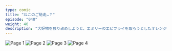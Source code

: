 ```yaml
---
type: comic
title: "ねこのご馳走…？"
episode: "040"
weight: 40
description: "大好物を独り占めしようと、エミリーのエビフライを取ろうとしたオレンジでしたが、箸が滑ってエビに逃げられました… 😭"
---
```


![Page 1](cut-1.jpg)
![Page 2](cut-2.jpg)
![Page 3](cut-3.jpg)
![Page 4](cut-4.jpg)
